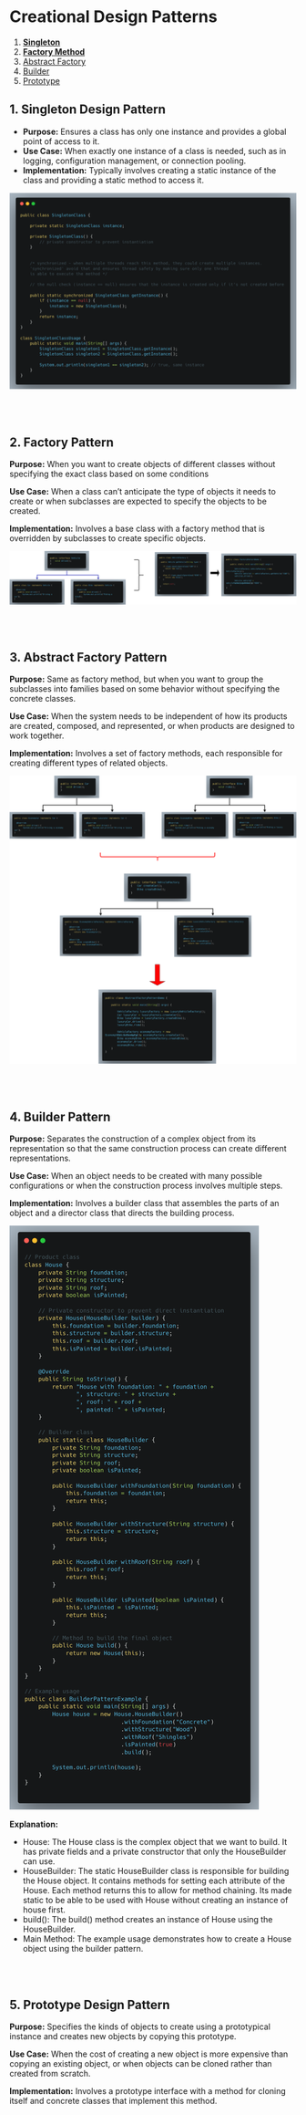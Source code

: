 # Creational Design Patterns

1. [**Singleton**](#1-singleton-design-pattern)
2. [**Factory Method**](#2-factory-pattern)
3. [Abstract Factory](#3-abstract-factory-pattern)
4. [Builder](#4-builder-pattern)
5. [Prototype](#5-prototype-design-pattern)

## 1. Singleton Design Pattern
* **Purpose:** Ensures a class has only one instance and provides a global point of access to it.
* **Use Case:** When exactly one instance of a class is needed, such as in logging, configuration management, or connection pooling.
* **Implementation:** Typically involves creating a static instance of the class and providing a static method to access it.

![Singleton Design Pattern](../images/singleton-pattern.png)

<br></br>

## 2. Factory Pattern
**Purpose:** When you want to create objects of different classes without specifying the exact class based on some conditions

**Use Case:** When a class can’t anticipate the type of objects it needs to create or when subclasses are expected to specify the objects to be created.

**Implementation:** Involves a base class with a factory method that is overridden by subclasses to create specific objects.

![Factory Design Pattern](../images/factory-design-pattern.png)

<br></br>

## 3. Abstract Factory Pattern
**Purpose:** Same as factory method, but when you want to group the subclasses into families based on some behavior without specifying the concrete classes.

**Use Case:** When the system needs to be independent of how its products are created, composed, and represented, or when products are designed to work together.

**Implementation:** Involves a set of factory methods, each responsible for creating different types of related objects.

![Abstract Factory Design Pattern](../images/abstract-factory-design-pattern.png)

<br></br>


## 4. Builder Pattern

**Purpose:** Separates the construction of a complex object from its representation so that the same construction process can create different representations.

**Use Case:** When an object needs to be created with many possible configurations or when the construction process involves multiple steps.

**Implementation:** Involves a builder class that assembles the parts of an object and a director class that directs the building process.

![Builder Design Pattern](../images/builder-design-pattern.png)

**Explanation:**
- House: The House class is the complex object that we want to build. It has private fields and a private constructor that only the HouseBuilder can use.
- HouseBuilder: The static HouseBuilder class is responsible for building the House object. It contains methods for setting each attribute of the House. Each method returns this to allow for method chaining. Its made static to be able to be used with House without creating an instance of house first.
- build(): The build() method creates an instance of House using the HouseBuilder.
- Main Method: The example usage demonstrates how to create a House object using the builder pattern.

<br></br>

## 5. Prototype Design Pattern
**Purpose:** Specifies the kinds of objects to create using a prototypical instance and creates new objects by copying this prototype.

**Use Case:** When the cost of creating a new object is more expensive than copying an existing object, or when objects can be cloned rather than created from scratch.

**Implementation:** Involves a prototype interface with a method for cloning itself and concrete classes that implement this method.  